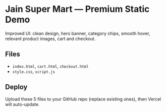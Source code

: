 # Jain Super Mart — Premium Static Demo

Improved UI: clean design, hero banner, category chips, smooth hover, relevant product images, cart and checkout.

## Files
- `index.html`, `cart.html`, `checkout.html`
- `style.css`, `script.js`

## Deploy
Upload these 5 files to your GitHub repo (replace existing ones), then Vercel will auto-update.

